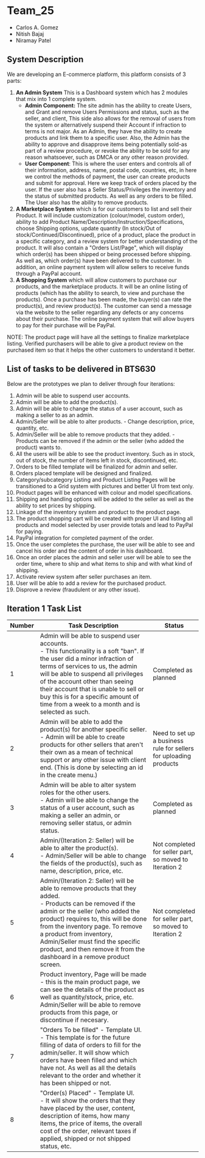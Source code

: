 # Team_25
  * Carlos A. Gomez
  * Nitish Bajaj
  * Niramay Patel
  
## System Description
We are developing an E-commerce platform, this platform consists of 3 parts:
 1. **An Admin System** This is a Dashboard system which has 2 modules that mix into 1 complete system.
    * **Admin Component:** The site admin has the ability to create Users, and Grant and remove Users Permissions and status, such as the seller, and client, This side also allows for the removal of users from the system or alternatively suspend their Account if infraction to terms is not major. As an Admin, they have the ability to create products and link them to a specific user. Also, the Admin has the ability to approve and disapprove items being potentially sold-as part of a review procedure, or revoke the ability to be sold for any reason whatsoever, such as DMCA or any other reason provided.
    * **User Component**: This is where the user enters and controls all of their information, address, name, postal code, countries, etc, in here we control the methods of payment, the user can create products and submit for approval. Here we keep track of orders placed by the user. If the user also has a Seller Status/Privileges the inventory and the status of submitted products. As well as any orders to be filled. The User also has the ability to remove products.
 2. **A Marketplace System** which is for our customers to list and sell their Product. It will include customization (colour/model, custom order), ability to add Product Name/Description/Instruction/Specifications, choose Shipping options, update quantity (In stock/Out of stock/Continued/Discontinued), price of a product, place the product in a specific category, and a review system for better understanding of the product. It will also contain a "Orders List/Page", which will display which order(s) has been shipped or being processed before shipping. As well as, which order(s) have been delivered to the customer. In addition, an online payment system will allow sellers to receive funds through a PayPal account.
 3. **A Shopping System** which will allow customers to purchase our products, and the marketplace products. It will be an online listing of products (which has the ability to search, to view and purchase the products). Once a purchase has been made, the buyer(s) can rate the product(s), and review product(s). The customer can send a message via the website to the seller regarding any defects or any concerns about their purchase. The online payment system that will allow buyers to pay for their purchase will be PayPal. 

NOTE: The product page will have all the settings to finalize marketplace listing. Verified purchasers will be able to give a product review on the purchased item so that it helps the other customers to understand it better.
 
## List of tasks to be delivered in BTS630
Below are the prototypes we plan to deliver through four iterations:
1. Admin will be able to suspend user accounts.     
2. Admin will be able to add the product(s). 
3. Admin will be able to change the status of a user account, such as making a seller to as an admin.     
4. Admin/Seller will be able to alter products. - Change description, price, quantity, etc.     
5. Admin/Seller will be able to remove products that they added. - Products can be removed if the admin or the seller (who added the product) wants to.     
6. All the users will be able to see the product inventory. Such as in stock, out of stock, the number of items left in stock, discontinued, etc.     
7. Orders to be filled template will be finalized for admin and seller.
8. Orders placed template will be designed and finalized.
9. Category/subcategory Listing and Product Listing Pages will be transitioned to a Grid system with pictures and better UI from text only.
10. Product pages will be enhanced with colour and model specifications.
11. Shipping and handling options will be added to the seller as well as the ability to set prices by shipping.
12. Linkage of the inventory system and product to the product page.
13. The product shopping cart will be created with proper UI and listing all products and model selected by user provide totals and lead to PayPal for paying.
14. PayPal integration for completed payment of the order.
15. Once the user completes the purchase, the user will be able to see and cancel his order and the content of order in his dashboard.
16. Once an order places the admin and seller user will be able to see the order time, where to ship and what items to ship and with what kind of shipping.
17. Activate review system after seller purchases an item.
18. User will be able to add a review for the purchased product.
19. Disprove a review (fraudulent or any other issue).
 
## Iteration 1 Task List

| Number | Task Description | Status |
| --- | --- | --- |
| 1 | Admin will be able to suspend  user accounts.<br /> - This functionality is a soft "ban". If the user did a minor infraction of terms of services to us, the admin will be able to suspend all privileges of the account other than seeing their account that is unable to sell or buy this is for a specific amount of time from a week to a month and is selected as such. | Completed as planned  |
| 2 | Admin will be able to add the product(s) for another specific seller.<br /> - Admin will be able to create products for other sellers that aren't their own as a mean of technical support or any other issue with client end. (This is done by selecting an id in the create menu.) | Need to set up a business rule for sellers for uploading products  |
| 3 | Admin will be able to alter system roles for the other users.<br /> - Admin will be able to change the status of a user account, such as making a seller an admin, or removing seller status, or admin status. | Completed as planned |
| 4 | Admin/(Iteration 2: Seller) will be able to alter the product(s).<br /> - Admin/Seller will be able to change the fields of the product(s), such as name, description, price, etc. | Not completed for seller part, so moved to Iteration 2 |
| 5 | Admin/(Iteration 2: Seller) will be able to remove products that they added. <br /> - Products can be removed if the admin or the seller (who added the product) requires to, this will be done from the inventory page. To remove a product from inventory, Admin/Seller must find the specific product, and then remove it from the dashboard in a remove product screen. | Not completed for seller part, so moved to Iteration 2 |
| 6 | Product inventory, Page will be made<br /> - this is the main product page, we can see the details of the product as well as quantity/stock, price, etc. Admin/Seller will be able to remove products from this page, or discontinue if necesary. |   |
| 7 | "Orders To be filled" - Template UI.<br /> - This template is for the future filling of data of orders to fill for the admin/seller. It will show which orders have been filled and which have not. As well as all the details relevant to the order and whether it has been shipped or not. |   |
| 8 | "Order(s) Placed" - Template UI.<br /> - It will show the orders that they have placed by the user,  content, description of items, how many items, the price of items, the overall cost of the order, relevant taxes if applied, shipped or not shipped status, etc.  |   |
